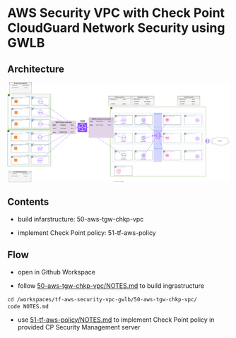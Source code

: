 # AWS Security VPC with Check Point CloudGuard Network Security using GWLB

## Architecture

![Architecture](./img/aws-security-vpc-chkp-gwlb.svg)

## Contents

- build infarstructure: 50-aws-tgw-chkp-vpc

- implement Check Point policy: 51-tf-aws-policy

## Flow

* open in Github Workspace

* follow [50-aws-tgw-chkp-vpc/NOTES.md](./50-aws-tgw-chkp-vpc/NOTES.md) to build ingrastructure

```shell
cd /workspaces/tf-aws-security-vpc-gwlb/50-aws-tgw-chkp-vpc/
code NOTES.md
```

* use [51-tf-aws-policy/NOTES.md](./51-tf-aws-policy/NOTES.md) to implement Check Point policy in provided CP Security Management server